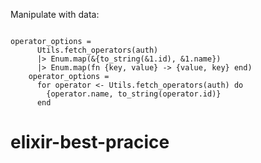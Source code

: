 Manipulate with data:

```

operator_options =
      Utils.fetch_operators(auth)
      |> Enum.map(&{to_string(&1.id), &1.name})
      |> Enum.map(fn {key, value} -> {value, key} end)
    operator_options =
      for operator <- Utils.fetch_operators(auth) do
        {operator.name, to_string(operator.id)}
      end
```





# elixir-best-pracice
